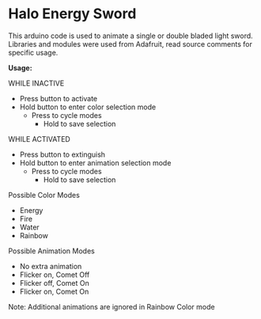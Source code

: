 # Halo Energy Sword

This arduino code is used to animate a single or double bladed light sword.  Libraries and modules were used from Adafruit, read source comments for specific usage.

**Usage:**

WHILE INACTIVE
- Press button to activate
- Hold button to enter color selection mode
  - Press to cycle modes
    - Hold to save selection

WHILE ACTIVATED
- Press button to extinguish
- Hold button to enter animation selection mode
  - Press to cycle modes
    - Hold to save selection

Possible Color Modes
- Energy
- Fire
- Water
- Rainbow

Possible Animation Modes
- No extra animation
- Flicker on,  Comet Off
- Flicker off, Comet On
- Flicker on,  Comet On

Note: Additional animations are ignored in Rainbow Color mode
